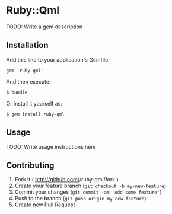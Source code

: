# Ruby::Qml

TODO: Write a gem description

## Installation

Add this line to your application's Gemfile:

    gem 'ruby-qml'

And then execute:

    $ bundle

Or install it yourself as:

    $ gem install ruby-qml

## Usage

TODO: Write usage instructions here

## Contributing

1. Fork it ( http://github.com/<my-github-username>/ruby-qml/fork )
2. Create your feature branch (`git checkout -b my-new-feature`)
3. Commit your changes (`git commit -am 'Add some feature'`)
4. Push to the branch (`git push origin my-new-feature`)
5. Create new Pull Request
